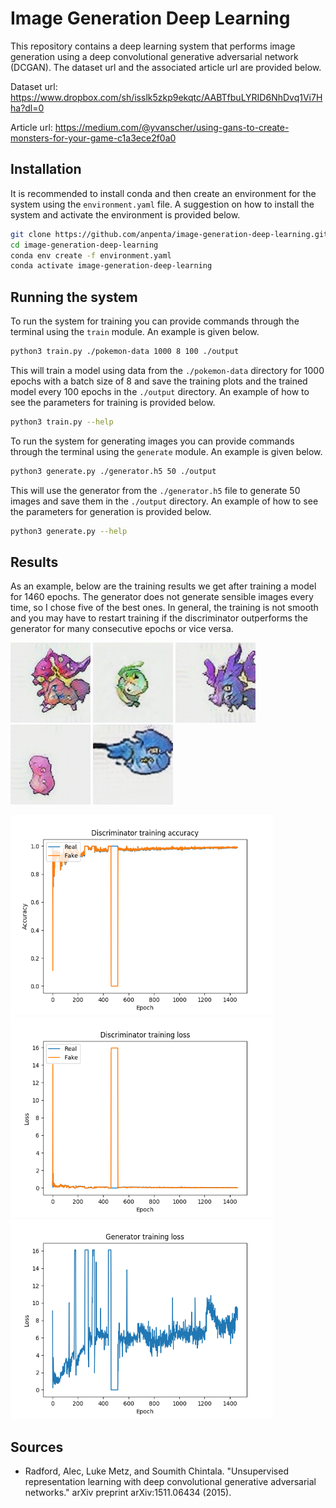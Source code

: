 # Image Generation Deep Learning

This repository contains a deep learning system that performs image generation using a deep convolutional generative adversarial network (DCGAN). The dataset url and the associated article url are provided below.

Dataset url: https://www.dropbox.com/sh/isslk5zkp9ekqtc/AABTfbuLYRID6NhDvq1Vi7Hha?dl=0

Article url: https://medium.com/@yvanscher/using-gans-to-create-monsters-for-your-game-c1a3ece2f0a0

## Installation

It is recommended to install conda and then create an environment for the system using the ```environment.yaml``` file. A suggestion on how to install the system and activate the environment is provided below.

```bash
git clone https://github.com/anpenta/image-generation-deep-learning.git
cd image-generation-deep-learning
conda env create -f environment.yaml
conda activate image-generation-deep-learning
```

## Running the system

To run the system for training you can provide commands through the terminal using the ```train``` module. An example is given below.

```bash
python3 train.py ./pokemon-data 1000 8 100 ./output
```
This will train a model using data from the ```./pokemon-data``` directory for 1000 epochs with a batch size of 8 and save the training plots and the trained model every 100 epochs in the ```./output``` directory. An example of how to see the parameters for training is provided below.

```bash
python3 train.py --help
```

To run the system for generating images you can provide commands through the terminal using the ```generate``` module. An example is given below.


```bash
python3 generate.py ./generator.h5 50 ./output
```
This will use the generator from the ```./generator.h5``` file to generate 50 images and save them in the ```./output``` directory. An example of how to see the parameters for generation is provided below.

```bash
python3 generate.py --help
```

## Results

As an example, below are the training results we get after training a model for 1460 epochs. The generator does not generate sensible images every time, so I chose five of the best ones. In general, the training is not smooth and you may have to restart training if the discriminator outperforms the generator for many consecutive epochs or vice versa.

<p float="left">
<img src=./training-results/0.jpg height="128" width="128">
<img src=./training-results/1.jpg height="128" width="128">
<img src=./training-results/2.jpg height="128" width="128">
<img src=./training-results/3.jpg height="128" width="128">
<img src=./training-results/4.jpg height="128" width="128">
</p>

<p float="left">
<img src=./training-results/discriminator-training-accuracy.png height="320" width="420">
<img src=./training-results/discriminator-training-loss.png height="320" width="420">
<img src=./training-results/generator-training-loss.png height="320" width="420">
</p>

## Sources
* Radford, Alec, Luke Metz, and Soumith Chintala. "Unsupervised representation learning with deep convolutional generative adversarial networks." arXiv preprint arXiv:1511.06434 (2015).
